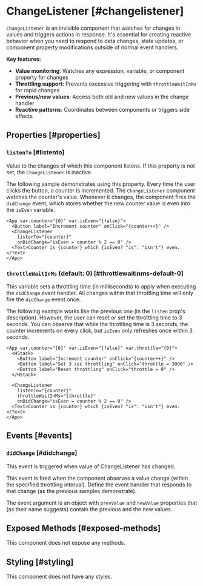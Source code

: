# ChangeListener [#changelistener]

`ChangeListener` is an invisible component that watches for changes in values and triggers actions in response. It's essential for creating reactive behavior when you need to respond to data changes, state updates, or component property modifications outside of normal event handlers.

**Key features:**
- **Value monitoring**: Watches any expression, variable, or component property for changes
- **Throttling support**: Prevents excessive triggering with `throttleWaitInMs` for rapid changes
- **Previous/new values**: Access both old and new values in the change handler
- **Reactive patterns**: Coordinates between components or triggers side effects

## Properties [#properties]

### `listenTo` [#listento]

Value to the changes of which this component listens. If this property is not set, the `ChangeListener` is inactive.

The following sample demonstrates using this property. Every time the user clicks the button, a counter is incremented. The `ChangeListener` component watches the counter's value. Whenever it changes, the component fires the `didChange` event, which stores whether the new counter value is even into the `isEven` variable.

```xmlui-pg copy display name="Example: listenTo"
<App var.counter="{0}" var.isEven="{false}">
  <Button label="Increment counter" onClick="{counter++}" />
  <ChangeListener
    listenTo="{counter}"
    onDidChange="isEven = counter % 2 == 0" />
  <Text>Counter is {counter} which {isEven? "is": "isn't"} even.</Text>
</App>
```

### `throttleWaitInMs` (default: 0) [#throttlewaitinms-default-0]

This variable sets a throttling time (in milliseconds) to apply when executing the `didChange` event handler. All changes within that throttling time will only fire the `didChange` event once.

The following example works like the previous one (in the `listen` prop's description). However, the user can reset or set the throttling time to 3 seconds. You can observe that while the throttling time is 3 seconds, the counter increments on every click, but `isEven` only refreshes once within 3 seconds.

```xmlui-pg copy display name="Example: throttleWaitInMs"
<App var.counter="{0}" var.isEven="{false}" var.throttle="{0}">
  <HStack>
    <Button label="Increment counter" onClick="{counter++}" />
    <Button label="Set 3 sec throttling" onClick="throttle = 3000" />
    <Button label="Reset throttling" onClick="throttle = 0" />
  </HStack>

  <ChangeListener
    listenTo="{counter}"
    throttleWaitInMs="{throttle}"
    onDidChange="isEven = counter % 2 == 0" />
  <Text>Counter is {counter} which {isEven? "is": "isn't"} even.</Text>
</App>
```

## Events [#events]

### `didChange` [#didchange]

This event is triggered when value of ChangeListener has changed.

This event is fired when the component observes a value change (within the specified throttling interval). Define the event handler that responds to that change (as the previous samples demonstrate).

The event argument is an object with `prevValue` and `newValue` properties that (as their name suggests) contain the previous and the new values.

## Exposed Methods [#exposed-methods]

This component does not expose any methods.

## Styling [#styling]

This component does not have any styles.
